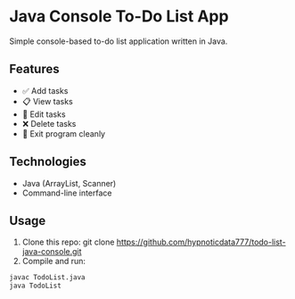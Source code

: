 # Java Console To-Do List App

Simple console-based to-do list application written in Java.

## Features
- ✅ Add tasks
- 📋 View tasks
- 📝 Edit tasks
- ❌ Delete tasks
- 👋 Exit program cleanly

## Technologies
- Java (ArrayList, Scanner)
- Command-line interface

## Usage
1. Clone this repo:
git clone https://github.com/hypnoticdata777/todo-list-java-console.git
2. Compile and run:
```bash
javac TodoList.java
java TodoList
